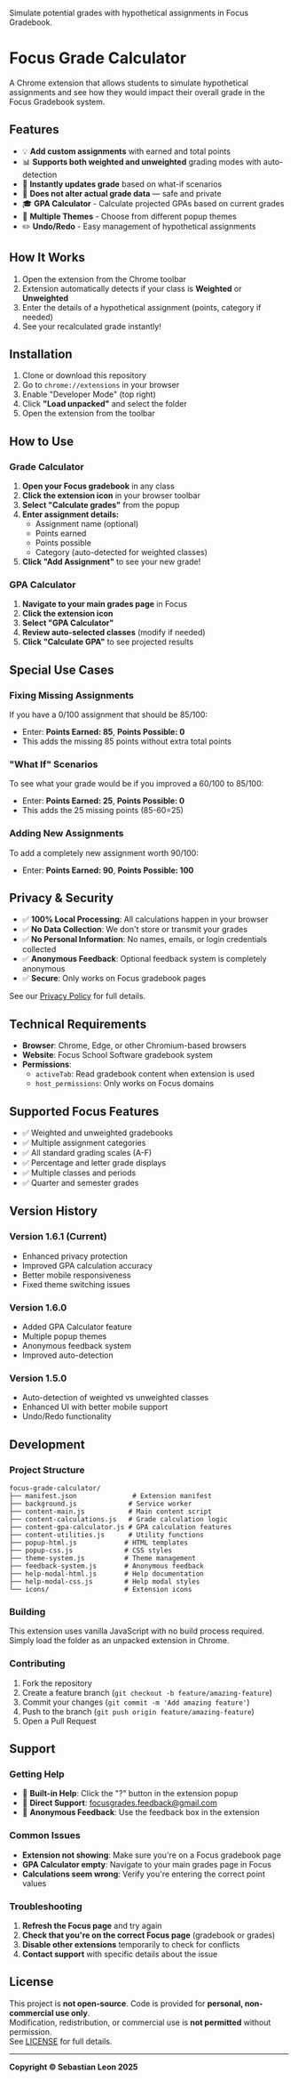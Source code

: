 Simulate potential grades with hypothetical assignments in Focus Gradebook.

# Focus Grade Calculator

A Chrome extension that allows students to simulate hypothetical assignments and see how they would impact their overall grade in the Focus Gradebook system.

## Features

- 💡 **Add custom assignments** with earned and total points
- 📊 **Supports both weighted and unweighted** grading modes with auto-detection
- 🎯 **Instantly updates grade** based on what-if scenarios
- 🚫 **Does not alter actual grade data** — safe and private
- 🎓 **GPA Calculator** - Calculate projected GPAs based on current grades
- 🎨 **Multiple Themes** - Choose from different popup themes
- ✏️ **Undo/Redo** - Easy management of hypothetical assignments

## How It Works

1. Open the extension from the Chrome toolbar
2. Extension automatically detects if your class is **Weighted** or **Unweighted**
3. Enter the details of a hypothetical assignment (points, category if needed)
4. See your recalculated grade instantly!

## Installation

1. Clone or download this repository
2. Go to `chrome://extensions` in your browser
3. Enable "Developer Mode" (top right)
4. Click **"Load unpacked"** and select the folder
5. Open the extension from the toolbar

## How to Use

### Grade Calculator
1. **Open your Focus gradebook** in any class
2. **Click the extension icon** in your browser toolbar
3. **Select "Calculate grades"** from the popup
4. **Enter assignment details:**
   - Assignment name (optional)
   - Points earned
   - Points possible
   - Category (auto-detected for weighted classes)
5. **Click "Add Assignment"** to see your new grade!

### GPA Calculator
1. **Navigate to your main grades page** in Focus
2. **Click the extension icon**
3. **Select "GPA Calculator"**
4. **Review auto-selected classes** (modify if needed)
5. **Click "Calculate GPA"** to see projected results

## Special Use Cases

### Fixing Missing Assignments
If you have a 0/100 assignment that should be 85/100:
- Enter: **Points Earned: 85**, **Points Possible: 0**
- This adds the missing 85 points without extra total points

### "What If" Scenarios  
To see what your grade would be if you improved a 60/100 to 85/100:
- Enter: **Points Earned: 25**, **Points Possible: 0**
- This adds the 25 missing points (85-60=25)

### Adding New Assignments
To add a completely new assignment worth 90/100:
- Enter: **Points Earned: 90**, **Points Possible: 100**

## Privacy & Security

- ✅ **100% Local Processing**: All calculations happen in your browser
- ✅ **No Data Collection**: We don't store or transmit your grades
- ✅ **No Personal Information**: No names, emails, or login credentials collected
- ✅ **Anonymous Feedback**: Optional feedback system is completely anonymous
- ✅ **Secure**: Only works on Focus gradebook pages

See our [Privacy Policy](privacy-policy.html) for full details.

## Technical Requirements

- **Browser**: Chrome, Edge, or other Chromium-based browsers
- **Website**: Focus School Software gradebook system
- **Permissions**: 
  - `activeTab`: Read gradebook content when extension is used
  - `host_permissions`: Only works on Focus domains

## Supported Focus Features

- ✅ Weighted and unweighted gradebooks  
- ✅ Multiple assignment categories
- ✅ All standard grading scales (A-F)
- ✅ Percentage and letter grade displays
- ✅ Multiple classes and periods
- ✅ Quarter and semester grades

## Version History

### Version 1.6.1 (Current)
- Enhanced privacy protection
- Improved GPA calculation accuracy
- Better mobile responsiveness
- Fixed theme switching issues

### Version 1.6.0
- Added GPA Calculator feature
- Multiple popup themes
- Anonymous feedback system
- Improved auto-detection

### Version 1.5.0
- Auto-detection of weighted vs unweighted classes
- Enhanced UI with better mobile support
- Undo/Redo functionality

## Development

### Project Structure
```
focus-grade-calculator/
├── manifest.json              # Extension manifest
├── background.js             # Service worker
├── content-main.js           # Main content script
├── content-calculations.js   # Grade calculation logic
├── content-gpa-calculator.js # GPA calculation features
├── content-utilities.js      # Utility functions
├── popup-html.js            # HTML templates
├── popup-css.js             # CSS styles
├── theme-system.js          # Theme management
├── feedback-system.js       # Anonymous feedback
├── help-modal-html.js       # Help documentation
├── help-modal-css.js        # Help modal styles
└── icons/                   # Extension icons
```

### Building
This extension uses vanilla JavaScript with no build process required. Simply load the folder as an unpacked extension in Chrome.

### Contributing
1. Fork the repository
2. Create a feature branch (`git checkout -b feature/amazing-feature`)
3. Commit your changes (`git commit -m 'Add amazing feature'`)
4. Push to the branch (`git push origin feature/amazing-feature`)
5. Open a Pull Request

## Support

### Getting Help
- 📖 **Built-in Help**: Click the "?" button in the extension popup
- 📧 **Direct Support**: focusgrades.feedback@gmail.com
- 💬 **Anonymous Feedback**: Use the feedback box in the extension

### Common Issues
- **Extension not showing**: Make sure you're on a Focus gradebook page
- **GPA Calculator empty**: Navigate to your main grades page in Focus
- **Calculations seem wrong**: Verify you're entering the correct point values

### Troubleshooting
1. **Refresh the Focus page** and try again
2. **Check that you're on the correct Focus page** (gradebook or grades)
3. **Disable other extensions** temporarily to check for conflicts
4. **Contact support** with specific details about the issue

## License

This project is **not open-source**. Code is provided for **personal, non-commercial use only**.  
Modification, redistribution, or commercial use is **not permitted** without permission.  
See [LICENSE](LICENSE) for full details.

---

**Copyright © Sebastian Leon 2025**
